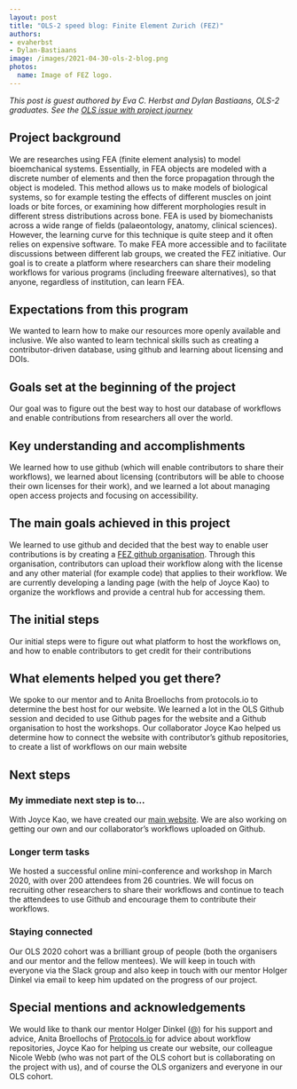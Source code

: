 ```yaml
---
layout: post
title: "OLS-2 speed blog: Finite Element Zurich (FEZ)"
authors:
- evaherbst
- Dylan-Bastiaans
image: /images/2021-04-30-ols-2-blog.png
photos:
  name: Image of FEZ logo.
---
```


_This post is guest authored by Eva C. Herbst and Dylan Bastiaans, OLS-2 graduates. See the [OLS issue with project journey](https://github.com/open-life-science/ols-2/issues/23)_

## Project background

We are researches using FEA (finite element analysis) to model bioemchanical systems. Essentially, in FEA objects are modeled with a discrete number of elements and then the force propagation through the object is modeled. This method allows us to make models of biological systems, so for example testing the effects of different muscles on joint loads or bite forces, or examining how different morphologies result in different stress distributions across bone. FEA is used by biomechanists across a wide range of fields (palaeontology, anatomy, clinical sciences). However, the learning curve for this technique is quite steep and it often relies on expensive software. To make FEA more accessible and to facilitate discussions between different lab groups, we created the FEZ initiative. Our goal is to create a platform where researchers can share their modeling workflows for various programs (including freeware alternatives), so that anyone, regardless of institution, can learn FEA.

## Expectations from this program

We wanted to learn how to make our resources more openly available and inclusive. We also wanted to learn technical skills such as creating a contributor-driven database, using github and learning about licensing and DOIs. 

## Goals set at the beginning of the project

Our goal was to figure out the best way to host our database of workflows and enable contributions from researchers all over the world. 

## Key understanding and accomplishments

We learned how to use github (which will enable contributors to share their workflows), we learned about licensing (contributors will be able to choose their own licenses for their work), and we learned a lot about managing open access projects and focusing on accessibility.

## The main goals achieved in this project

We learned to use github and decided that the best way to enable user contributions is by creating a [FEZ github organisation](https://github.com/FEZ-Finite-Element-Zurich/FEZ-Main-Info). Through this organisation, contributors can upload their workflow along with the license and any other material (for example code) that applies to their workflow. We are currently developing a landing page (with the help of Joyce Kao) to organize the workflows and provide a central hub for accessing them. 

## The initial steps

Our initial steps were to figure out what platform to host the workflows on, and how to enable contributors to get credit for their contributions

## What elements helped you get there?

We spoke to our mentor and to Anita Broellochs from protocols.io to determine the best host for our website. We learned a lot in the OLS Github session and decided to use Github pages for the website and a Github organisation to host the workshops. Our collaborator Joyce Kao helped us determine how to connect the website with contributor’s github repositories, to create a list of workflows on our main website

## Next steps

### My immediate next step is to…

With Joyce Kao, we have created our [main website](https://fez-finite-element-zurich.github.io/). We are also working on getting our own and our collaborator’s workflows uploaded on Github.

### Longer term tasks

We hosted  a successful online mini-conference and workshop in March 2020, with over 200 attendees from 26 countries.
We will focus on recruiting other researchers to share their workflows and continue to teach the attendees to use Github and encourage them to contribute their workflows.


### Staying connected

Our OLS 2020 cohort was a brilliant group of people (both the organisers and our mentor and the fellow mentees). We will keep in touch with everyone via the Slack group and also keep in touch with our mentor Holger Dinkel via email to keep him updated on the progress of our project. 

## Special mentions and acknowledgements

We would like to thank our mentor Holger Dinkel (@) for his support and advice, Anita Broellochs of [Protocols.io](https://www.protocols.io/) for advice about workflow repositories, Joyce Kao for helping us create our website, our colleague Nicole Webb (who was not part of the OLS cohort but is collaborating on the project with us), and of course the OLS organizers and everyone in our OLS cohort.

